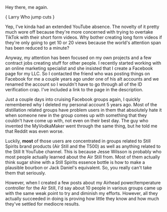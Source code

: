 Hey there, me again.

{ Larry Who jump cuts }

Yep, I've kinda had an extended YouTube absence. The novelty of it pretty much wore off because they're more concerned with trying to overtake TikTok with their short form videos. Why bother creating long form videos if they're only going to get 10 or 20 views because the world's attention span has been reduced to a minute?

Anyway, my attention has been focused on my own projects and a few contract jobs creating stuff for other people. I recently started working with an online marketing specialist and she insisted that I create a Facebook page for my LLC. So I contacted the friend who was posting things on Facebook for me a couple years ago under one of his alt accounts and we renamed the account so I wouldn't have to go through all of the ID verification crap. I've included a link to the page in the description.

Just a couple days into cruising Facebook groups again, I quickly remembered why I deleted my personal account 5 years ago. Most of the distillation related groups have problem users in them that absolutely hate it when someone new in the group comes up with something that they couldn't have come up with, not even on their best day. The guy who invented the MyVodkaMaker went through the same thing, but he told me that Reddit was even worse.

Luckily, **most** of those users are concentrated in groups related to Still Spirits brand products (Air Still and the T500) as well as anything related to the Still It YouTube channel. This is because Jesse Wilsson is probably who most people actually learned about the Air Still from. Most of them actually think sugar shine with a Still Spirits essence bottle is how to make  a plausible bourbon or Jack Daniel's equivalent. So, you really can't take them that seriously.

However, when I created a few posts about my Airhead power/temperature controller for the Air Still, I'd say about 10 people in various groups came up with the same weak point to try and diminish my efforts. However, all they actually succeeded in doing is proving how little they know and how much they've settled for mediocre results.
